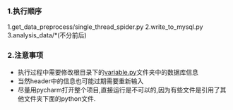 ### 1.执行顺序
1.get_data_preprocess/single_thread_spider.py
2.write_to_mysql.py
3.analysis_data/*(不分前后)

### 2.注意事项

- 执行过程中需要修改根目录下的[variable.py](./variable.py)文件夹中的数据库信息
- 当然header中的信息也可能过期需要重新输入
- 尽量用pycharm打开整个项目,直接运行是不可以的,因为有些文件是引用了其他文件夹下面的python文件.

